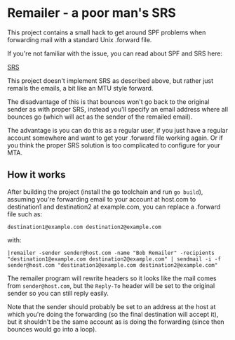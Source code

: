 # Remailer - a poor man's SRS

This project contains a small hack to get around SPF problems when forwarding
mail with a standard Unix .forward file.

If you're not familiar with the issue, you can read about SPF and SRS here:

[SRS](https://en.wikipedia.org/wiki/Sender_Rewriting_Scheme)

This project doesn't implement SRS as described above, but rather just remails
the emails, a bit like an MTU style forward.

The disadvantage of this is that bounces won't go back to the original sender
as with proper SRS, instead you'll specify an email address where all bounces
go (which will act as the sender of the remailed email).

The advantage is you can do this as a regular user, if you just have a regular
account somewhere and want to get your .forward file working again. Or if you
think the proper SRS solution is too complicated to configure for your MTA.

## How it works

After building the project (install the go toolchain and run `go build`),
assuming you're forwarding email to your account at host.com to destination1
and destination2 at example.com, you can replace a .forward file such as:

```
destination1@example.com destination2@example.com
```

with:

```
|remailer -sender sender@host.com -name "Bob Remailer" -recipients "destination1@example.com destination2@example.com" | sendmail -i -f sender@host.com "destination1@example.com destination2@example.com"
```

The remailer program will rewrite headers so it looks like the mail comes from
`sender@host.com`, but the `Reply-To` header will be set to the original sender
so you can still reply easily.

Note that the sender should probably be set to an address at the host at which
you're doing the forwarding (so the final destination will accept it), but it
shouldn't be the same account as is doing the forwarding (since then bounces
would go into a loop).
